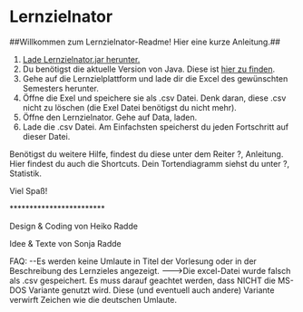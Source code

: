 # Lernzielnator

##Willkommen zum Lernzielnator-Readme! Hier eine kurze Anleitung.##
1.	[Lade Lernzielnator.jar herunter.](https://github.com/HeikoRadde/Lernzielnator/releases)
2.  Du benötigst die aktuelle Version von Java. Diese ist [hier zu finden](http://www.oracle.com/technetwork/java/javase/downloads/jre8-downloads-2133155.html).
3.	Gehe auf die Lernzielplattform und lade dir die Excel des gewünschten Semesters herunter.
4.	Öffne die Exel und speichere sie als .csv Datei. Denk daran, diese .csv nicht zu löschen (die Exel Datei benötigst du nicht mehr). 
5.	Öffne den Lernzielnator. Gehe auf Data, laden.
6.	Lade die .csv Datei.
Am Einfachsten speicherst du jeden Fortschritt auf dieser Datei.

Benötigst du weitere Hilfe, findest du diese unter dem Reiter ?, Anleitung. Hier findest du auch die Shortcuts. 
Dein Tortendiagramm siehst du unter ?, Statistik.

Viel Spaß! 

\*\*\*\*\*\*\*\*\*\*\*\*\*\*\*\*\*\*\*\*\*\*\*\*

Design & Coding von Heiko Radde

Idee & Texte von Sonja Radde

FAQ:
--Es werden keine Umlaute in Titel der Vorlesung oder in der Beschreibung des Lernzieles angezeigt.
--->Die excel-Datei wurde falsch als .csv gespeichert. Es muss darauf geachtet werden, dass NICHT die MS-DOS Variante genutzt wird. Diese (und eventuell auch andere) Variante verwirft Zeichen wie die deutschen Umlaute.
